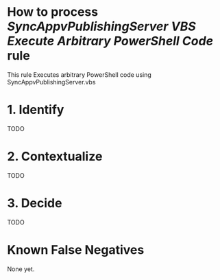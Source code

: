 # How to process *SyncAppvPublishingServer VBS Execute Arbitrary PowerShell Code* rule
This rule Executes arbitrary PowerShell code using SyncAppvPublishingServer.vbs

# 1. Identify
TODO

# 2. Contextualize
TODO

# 3. Decide
TODO

# Known False Negatives
None yet.
